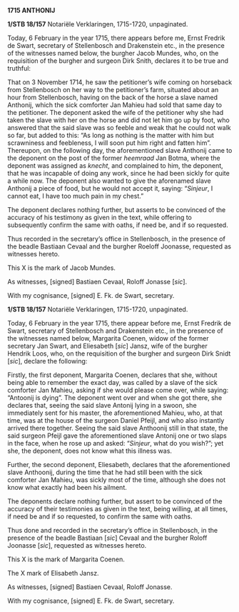 **1715 ANTHONIJ**

**1/STB 18/157** Notariële Verklaringen, 1715-1720, unpaginated.

Today, 6 February in the year 1715, there appears before me, Ernst
Fredrik de Swart, secretary of Stellenbosch and Drakenstein etc., in the
presence of the witnesses named below, the burgher Jacob Mundes, who, on
the requisition of the burgher and surgeon Dirk Snith, declares it to be
true and truthful:

That on 3 November 1714, he saw the petitioner’s wife coming on
horseback from Stellenbosch on her way to the petitioner’s farm,
situated about an hour from Stellenbosch, having on the back of the
horse a slave named Anthonij, which the sick comforter Jan Mahieu had
sold that same day to the petitioner. The deponent asked the wife of the
petitioner why she had taken the slave with her on the horse and did not
let him go up by foot, who answered that the said slave was so feeble
and weak that he could not walk so far, but added to this: “As long as
nothing is the matter with him but scrawniness and feebleness, I will
soon put him right and fatten him”. Thereupon, on the following day, the
aforementioned slave Anthonij came to the deponent on the post of the
former *heemraad* Jan Botma, where the deponent was assigned as
*knecht*, and complained to him, the deponent, that he was incapable of
doing any work, since he had been sickly for quite a while now. The
deponent also wanted to give the aforenamed slave Anthonij a piece of
food, but he would not accept it, saying: “*Sinjeur*, I cannot eat, I
have too much pain in my chest.”

The deponent declares nothing further, but asserts to be convinced of
the accuracy of his testimony as given in the text, while offering to
subsequently confirm the same with oaths, if need be, and if so
requested.

Thus recorded in the secretary’s office in Stellenbosch, in the presence
of the beadle Bastiaan Cevaal and the burgher Roeloff Joonasse,
requested as witnesses hereto.

This X is the mark of Jacob Mundes.

As witnesses, \[signed\] Bastiaen Cevaal, Roloff Jonasse \[*sic*\].

With my cognisance, \[signed\] E. Fk. de Swart, secretary.

**1/STB 18/157** Notariële Verklaringen, 1715-1720, unpaginated.

Today, 6 February in the year 1715, there appear before me, Ernst
Fredrik de Swart, secretary of Stellenbosch and Drakenstein etc., in the
presence of the witnesses named below, Margarita Coenen, widow of the
former secretary Jan Swart, and Eliesabeth \[*sic*\] Jansz, wife of the
burgher Hendrik Loos, who, on the requisition of the burgher and surgeon
Dirk Snidt \[*sic*\], declare the following:

Firstly, the first deponent, Margarita Coenen, declares that she,
without being able to remember the exact day, was called by a slave of
the sick comforter Jan Mahieu, asking if she would please come over,
while saying: “Antoonij is dying”. The deponent went over and when she
got there, she declares that, seeing the said slave Antonij lying in a
swoon, she immediately sent for his master, the aforementioned Mahieu,
who, at that time, was at the house of the surgeon Daniel Pfeijl, and
who also instantly arrived there together. Seeing the said slave
Anthoonij still in that state, the said surgeon Pfeijl gave the
aforementioned slave Antonij one or two slaps in the face, when he rose
up and asked: “*Sinjeur*, what do you wish?”; yet she, the deponent,
does not know what this illness was.

Further, the second deponent, Eliesabeth, declares that the
aforementioned slave Anthoonij, during the time that he had still been
with the sick comforter Jan Mahieu, was sickly most of the time,
although she does not know what exactly had been his ailment.

The deponents declare nothing further, but assert to be convinced of the
accuracy of their testimonies as given in the text, being willing, at
all times, if need be and if so requested, to confirm the same with
oaths.

Thus done and recorded in the secretary’s office in Stellenbosch, in the
presence of the beadle Bastiaan \[*sic*\] Cevaal and the burgher Roloff
Joonasse \[*sic*\], requested as witnesses hereto.

This X is the mark of Margarita Coenen.

The X mark of Elisabeth Jansz.

As witnesses, \[signed\] Bastiaen Cevaal, Roloff Jonasse.

With my cognisance, \[signed\] E. Fk. de Swart, secretary.
